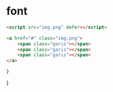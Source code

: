 # font


```html
<script src="img.png" defer></script>
```

```html
<a href="#" class="img.png">
    <span class="garis"></span>
    <span class="garis"></span>
    <span class="garis"></span>
</a>
```

    }
}
```
